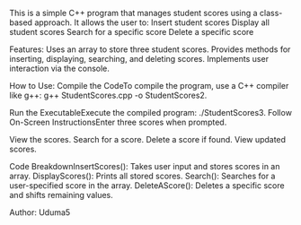 This is a simple C++ program that manages student scores using a class-based approach. 
It allows the user to:
Insert student scores
Display all student scores
Search for a specific score
Delete a specific score

Features:
Uses an array to store three student scores.
Provides methods for inserting, displaying, searching, and deleting scores.
Implements user interaction via the console.

How to Use:
Compile the CodeTo compile the program, use a C++ compiler like g++:
 g++ StudentScores.cpp -o StudentScores2. 
 
 Run the ExecutableExecute the compiled program:
 ./StudentScores3. Follow On-Screen InstructionsEnter three scores when prompted.

View the scores.
Search for a score.
Delete a score if found.
View updated scores.

Code BreakdownInsertScores(): Takes user input and stores scores in an array.
DisplayScores(): Prints all stored scores.
Search(): Searches for a user-specified score in the array.
DeleteAScore(): Deletes a specific score and shifts remaining values.

Author: Uduma5
